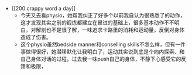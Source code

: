 - [[200 crappy word a day]]
	- 今天又去看physio，她帮我纠正了好多个以前我自认为很熟悉了的动作，这才发现其实之前的锻炼都建立在冒进的基础上，很多基本动作不不明白，对解剖也不是很了解，一味追求卡路里的消耗和运动量，反倒对身体造成了伤害。
	- 这个physio虽然bedside manner和conselling skills不怎么样，但有一件事做得很好，她潜移默化让我明白了，运动其实说到底是个向内探索、和自己身体对话的过程。过去我一味push自己的身体，不静下心感受它的反馈和极限，